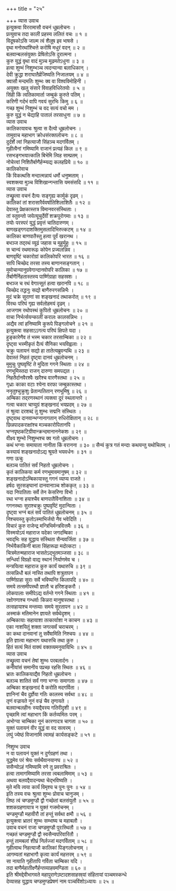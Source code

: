+++
title = "२५"

+++
व्यास उवाच  
इत्युक्त्वा विररामासौ वचनं धूम्रलोचनः ।  
प्रत्युवाच तदा काली प्रहस्य ललितं वचः ॥ १ ॥  
विदूषकोऽसि जाल्म त्वं शैलूष इव भाषसे ।  
वृथा मनोरथांश्चित्ते करोषि मधुरं वदन् ॥ २ ॥  
बलवान्बलसंयुक्तः प्रेषितोऽसि दुरात्मना ।  
कुरु युद्धं वृथा वादं मुञ्च मूढमतेऽधुना ॥ ३ ॥  
हत्वा शुम्भं निशुम्भञ्च त्वदन्यान्वा बलाधिकान् ।  
देवी क्रुद्धा शराघातैर्व्रजिष्यति निजालयम् ॥ ४ ॥  
क्वासौ मन्दमतिः शुम्भः क्व वा विश्वविमोहिनी ।  
अयुक्तः खलु संसारे विवाहविधिरेतयोः ॥ ५ ॥  
सिंही किं त्वतिकामार्ता जम्बुकं कुरुते पतिम् ।  
करिणी गर्दभं वापि गवयं सुरभिः किमु ॥ ६ ॥  
गच्छ शुम्भं निशुम्भं च वद सत्यं वचो मम ।  
कुरु युद्धं न चेद्याहि पातालं तरसाधुना ॥ ७ ॥  
व्यास उवाच  
कालिकायावचः श्रुत्वा स दैत्यो धूम्रलोचनः ।  
तामुवाच महाभाग क्रोधसंरक्तलोचनः ॥ ८ ॥  
दुर्दर्शे त्वां निहत्याजौ सिंहञ्च मदगर्वितम् ।  
गृहीत्वैनां गमिष्यामि राजानं प्रत्यहं किल ॥ ९ ॥  
रसभङ्गभयात्कालि बिभेमि त्विह साम्प्रतम् ।  
नोचेत्त्वां निशितैर्बाणैर्हन्म्यद्य कलहप्रिये ॥ १० ॥  
कालिकोवाच  
किं विकत्थसि मन्दात्मन्नायं धर्मो धनुष्मताम् ।  
स्वशक्त्या मुञ्च विशिखान्गन्तासि यमसंसदि ॥ ११ ॥  
व्यास उवाच  
तच्छ्रुत्वा वचनं दैत्यः सङ्गृह्य कार्मुकं दृढम् ।  
कालिकां तां शरासारैर्ववर्षातिशिलाशितैः ॥ १२ ॥  
देवास्तु प्रेक्षकास्तत्र विमानवरसंस्थिताः ।  
तां स्तुवन्तो जयेत्यूचुर्देवीं शक्रपुरोगमाः ॥ १३ ॥  
तयोः परस्परं युद्धं प्रवृत्तं चातिदारुणम् ।  
बाणखड्गगदाशक्तिमुसलादिभिरुत्कटम् ॥ १४ ॥  
कालिका बाणपातैस्तु हत्वा पूर्वं खरानथ ।  
बभञ्ज तद्‌रथं व्यूढं जहास च मुहुर्मुहुः ॥ १५ ॥  
स चान्यं रथमारूढः कोपेन प्रज्वलन्निव ।  
बाणवृष्टिं चकारोग्रां कालिकोपरि भारत ॥ १६ ॥  
सापि चिच्छेद तरसा तस्य बाणानसङ्गतान् ।  
मुमोचान्यानुग्रवेगान्दानवोपरि कालिका ॥ १७ ॥  
तैर्बाणैर्निहतास्तस्य पार्ष्णिग्राहा सहस्रशः ।  
बभञ्ज च रथं वेगात्सूतं हत्वा खरानपि ॥ १८ ॥  
चिच्छेद तद्धनुः सद्यो बाणैरुरगसन्निभैः ।  
मुदं चक्रे सुराणां सा शङ्खनादं तथाकरोत् ॥ १९ ॥  
विरथः परिघं गृह्य सर्वलोहमयं दृढम् ।  
आजगाम रथोपस्थं कुपितो धूम्रलोचनः ॥ २० ॥  
वाचा निर्भर्त्सयन्कालीं करालः कालसन्निभः ।  
अद्यैव त्वां हनिष्यामि कुरूपे पिङ्गलोचने ॥ २१ ॥  
इत्युक्त्वा सहसाऽऽगत्य परिघं क्षिपते यदा ।  
हुङ्कारेणैव तं भस्म चकार तरसाम्बिका ॥ २२ ॥  
दृष्ट्वा भस्मीकृतं दैत्यं सैनिका भयविह्वलाः ।  
चक्रुः पलायनं सद्यो हा तातेत्यब्रुवन्पथि ॥ २३ ॥  
देवास्तं निहतं दृष्ट्वा दानवं धूम्रलोचनम् ।  
मुमुचुः पुष्पवृष्टिं ते मुदिता गगने स्थिताः ॥ २४ ॥  
रणभूमिस्तदा राजन् दारुणा समपद्यत ।  
निहतैर्दानवैरश्वैः खरैश्च वारणैस्तथा ॥ २५ ॥  
गृध्राः काका वटाः श्येना वरफा जम्बुकास्तथा ।  
ननृतुश्चुक्रुशुः प्रेतान्पतितान् रणभूमिषु ॥ २६ ॥  
अम्बिका तद्‌रणस्थानं त्यक्त्वा दूरं स्थलान्तरे ।  
गत्वा चकार चाप्युग्रं शङ्खनादं भयप्रदम् ॥ २७ ॥  
तं श्रुत्वा दरशब्दं तु शुम्भः सद्मनि संस्थितः ।  
दृष्ट्वाथ दानवान्भग्नानागतान् रुधिरोक्षितान् ॥ २८ ॥  
छिन्नपादकराक्षांश्च मञ्चकारोपितानपि ।  
भग्नपृष्ठकटिग्रीवान्क्रन्दमानाननेकशः ॥ २९ ॥  
वीक्ष्य शुम्भो निशुम्भश्च क्व गतो धूम्रलोचनः ।  
कथं भग्नाः समायाता नानीता किं वरानना ॥ ३० ॥
सैन्यं कुत्र गतं मन्दाः कथयन्तु यथोचितम् ।  
कस्यायं शङ्खनादोऽद्य श्रूयते भयवर्धनः ॥ ३१ ॥  
गणा ऊचुः  
बलञ्च पातितं सर्वं निहतो धूम्रलोचनः ।  
कृतं कालिकया कर्म रणभूमावमानुषम् ॥ ३२ ॥  
शङ्खनादोऽम्बिकायास्तु गगनं व्याप्य राजते ।  
हर्षदः सुरसङ्घानां दानवानाञ्च शोककृत् ॥ ३३ ॥  
यदा निपातिताः सर्वे तेन केसरिणा विभो ।  
रथा भग्ना हयाश्चैव बाणपातैर्विनाशिताः ॥ ३४ ॥  
गगनस्थाः सुराश्चक्रुः पुष्पवृष्टिं मुदान्विताः ।  
दृष्ट्वा भग्नं बलं सर्वं पातितं धूम्रलोचनम् ॥ ३५ ॥  
निश्चयस्तु कृतोऽस्माभिर्जयो नैव भवेदिति ।  
विचारं कुरु राजेन्द्र मन्त्रिभिर्मन्त्रवित्तमैः ॥ ३६ ॥  
विस्मयोऽयं महाराज यदेका जगदम्बिका ।  
भवद्‌भिः सह युद्धाय संस्थिता सैन्यवर्जिता ॥ ३७ ॥  
निर्भयैकाकिनी बाला सिंहारूढा मदोत्कटा ।  
चित्रमेतन्महाराज भासतेऽद्‌भुतमञ्जसा ॥ ३८ ॥  
सन्धिर्वा विग्रहो वाद्य स्थानं निर्याणमेव च ।  
मन्त्रयित्वा महाराज कुरु कार्यं यथारुचि ॥ ३९ ॥  
तत्सन्निधौ बलं नास्ति तथापि शत्रुतापन ।  
पार्ष्णिग्राहा सुराः सर्वे भविष्यन्ति किलापदि ॥ ४० ॥  
समये तत्समीपस्थौ ज्ञातौ च हरिशङ्करौ ।  
लोकपालाः समीपेऽद्य वर्तन्ते गगने स्थिताः ॥ ४१ ॥  
रक्षोगणाश्च गन्धर्वाः किन्नरा मानुषास्तथा ।  
तत्सहायाश्च मन्तव्याः समये सुरतापन ॥ ४२ ॥  
अस्माकं मतिमानेन ज्ञायते सर्वथेदृशम् ।  
अम्बिकायाः सहायाशा तत्कार्याशा न काचन ॥ ४३ ॥  
एका नाशयितुं शक्ता जगत्सर्वं चराचरम् ।  
का कथा दानवानां तु सर्वेषामिति निश्चयः ॥ ४४ ॥  
इति ज्ञात्वा महाभाग यथारुचि तथा कुरु ।  
हितं सत्यं मितं वाक्यं वक्तव्यमनुयायिभिः ॥ ४५ ॥  
व्यास उवाच  
तच्छ्रुत्वा वचनं तेषां शुम्भः परबलार्दनः ।  
कनीयांसं समानीय पप्रच्छ रहसि स्थितः ॥ ४६ ॥  
भ्रातः कालिकयाद्यैव निहतो धूम्रलोचनः ।  
बलञ्च शातितं सर्वं गणा भग्नाः समागताः ॥ ४७ ॥  
अम्बिका शङ्खनादं वै करोति मदगर्विता ।  
ज्ञानिनां चैव दुर्ज्ञेया गतिः कालस्य सर्वथा ॥ ४८ ॥  
तृणं वज्रायते नूनं वज्रं चैव तृणायते ।  
बलवान्बलहीनः स्याद्दैवस्य गतिरीदृशी ॥ ४९ ॥  
पृच्छामि त्वां महाभाग किं कर्तव्यमितः परम् ।  
अभोग्या चाम्बिका नूनं कारणादत्र चागता ॥ ५० ॥  
युक्तं पलायनं वीर युद्धं वा वद सत्वरम् ।  
लघुं ज्येष्ठं विजानामि त्वामहं कार्यसङ्कटे ॥ ५१ ॥  
  
निशुम्भ उवाच  
न वा पलायनं युक्तं न दुर्गग्रहणं तथा ।  
युद्धमेव परं श्रेयः सर्वथैवानयानघ ॥ ५२ ॥  
ससैन्योऽहं गमिष्यामि रणे तु प्रवराश्रितः ।  
हत्वा तामागमिष्यामि तरसा त्वबलामिमाम् ॥ ५३ ॥  
अथवा बलवद्दैवादन्यथा चेद्‌भविष्यति ।  
मृते मयि त्वया कार्यं विमृश्य च पुनः पुनः ॥ ५४ ॥  
इति तस्य वचः श्रुत्वा शुम्भः प्रोवाच चानुजम् ।  
तिष्ठ त्वं चण्डमुण्डौ द्वौ गच्छेतां बलसंयुतौ ॥ ५५ ॥  
शशकग्रहणायात्र न युक्तं गजमोचनम् ।  
चण्डमुण्डौ महावीरौ तां हन्तुं सर्वथा क्षमौ ॥ ५६ ॥  
इत्युक्त्वा भ्रातरं शुम्भः सम्भाष्य च महाबलौ ।  
उवाच वचनं राजा चण्डमुण्डौ पुरःस्थितौ ॥ ५७ ॥  
गच्छतं चण्डमुण्डौ द्वौ स्वसैन्यपरिवारितौ ।  
हन्तुं तामबलां शीघ्रं निर्लज्जां मदगर्विताम् ॥ ५८ ॥  
गृहीत्वाथ निहत्याजौ कालिकां पिङ्गलोचनाम् ।  
आगम्यतां महाभागौ कृत्वा कार्यं महत्तरम् ॥ ५९ ॥  
सा नायाति गृहीतापि गर्विता चाम्बिका यदि ।  
तदा बाणैर्महातीक्ष्णैर्हन्तव्याहवमण्डिता ॥ ६० ॥  
इति श्रीमद्देवीभागवते महापुराणेऽष्टादशसाहस्र्यां संहितायां पञ्चमस्कन्धे  
देव्यासह युद्धाय चण्डमुण्डप्रेषणं नाम पञ्चविंशोऽध्यायः ॥ २५ ॥
